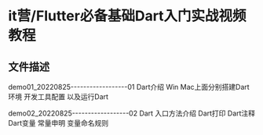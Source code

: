 # it营/Flutter必备基础Dart入门实战视频教程

## 文件描述

demo01_20220825------------------01 Dart介绍 Win Mac上面分别搭建Dart环境  开发工具配置 以及运行Dart

demo02_20220825------------------02 Dart 入口方法介绍 Dart打印 Dart注释  Dart变量 常量申明 变量命名规则

